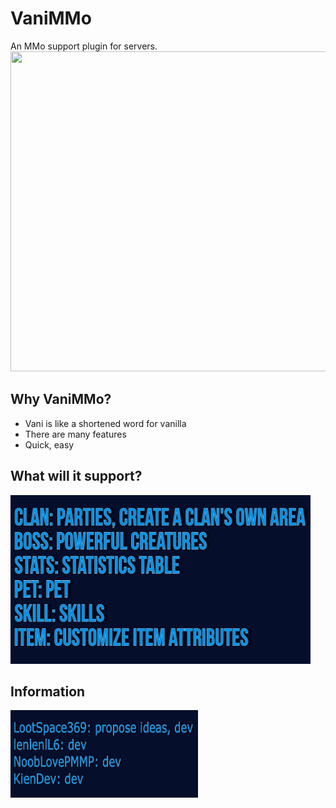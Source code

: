 # VaniMMo
An MMo support plugin for servers.<br>
<img src="img\MMoItem.png" width=512px height=512px>
## Why VaniMMo?
- Vani is like a shortened word for vanilla
- There are many features
- Quick, easy
## What will it support?
<img src="img\Contributors.png" width=480px height=270px border-style="solid" border-color="white">

## Information
<img src="img\infodev.png" width=300 height=140px border-style="solid" border-color="white">
